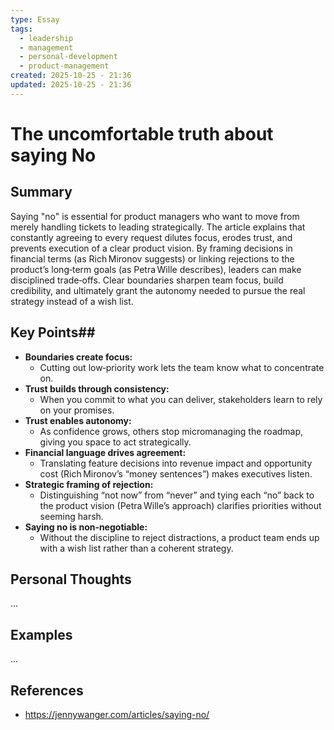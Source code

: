 ```yaml
---
type: Essay
tags:
  - leadership
  - management
  - personal-development
  - product-management
created: 2025-10-25 - 21:36
updated: 2025-10-25 - 21:36
---
```

# The uncomfortable truth about saying No

## Summary

Saying "no" is essential for product managers who want to move from merely handling tickets to leading strategically. The article explains that constantly agreeing to every request dilutes focus, erodes trust, and prevents execution of a clear product vision. By framing decisions in financial terms (as Rich Mironov suggests) or linking rejections to the product’s long‑term goals (as Petra Wille describes), leaders can make disciplined trade‑offs. Clear boundaries sharpen team focus, build credibility, and ultimately grant the autonomy needed to pursue the real strategy instead of a wish list.

## Key Points##

- **Boundaries create focus:** 
	- Cutting out low‑priority work lets the team know what to concentrate on.
- **Trust builds through consistency:** 
	- When you commit to what you can deliver, stakeholders learn to rely on your promises.
- **Trust enables autonomy:** 
	- As confidence grows, others stop micromanaging the roadmap, giving you space to act strategically.
- **Financial language drives agreement:** 
	- Translating feature decisions into revenue impact and opportunity cost (Rich Mironov’s “money sentences”) makes executives listen.
- **Strategic framing of rejection:** 
	- Distinguishing “not now” from “never” and tying each “no” back to the product vision (Petra Wille’s approach) clarifies priorities without seeming harsh.
- **Saying no is non‑negotiable:** 
	- Without the discipline to reject distractions, a product team ends up with a wish list rather than a coherent strategy.

## Personal Thoughts

...

## Examples

...

## References

- https://jennywanger.com/articles/saying-no/
